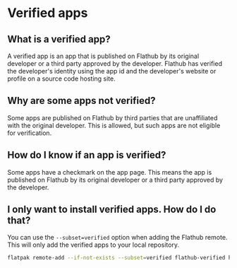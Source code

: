 # Verified apps
## What is a verified app?

A verified app is an app that is published on Flathub by its original developer or a third party approved by the developer. Flathub has verified the developer's identity using the app id and the developer's website or profile on a source code hosting site.

## Why are some apps not verified?

Some apps are published on Flathub by third parties that are unaffiliated with the original developer. This is allowed, but such apps are not eligible for verification.

## How do I know if an app is verified?

Some apps have a checkmark on the app page. This means the app is published on Flathub by its original developer or a third party approved by the developer.

## I only want to install verified apps. How do I do that?

You can use the `--subset=verified` option when adding the Flathub remote. This will only add the verified apps to your local repository.

```bash
flatpak remote-add --if-not-exists --subset=verified flathub-verified https://flathub.org/repo/flathub.flatpakrepo
```
